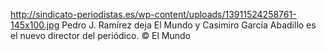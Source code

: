 http://sindicato-periodistas.es/wp-content/uploads/13911524258761-145x100.jpg
Pedro J. Ramírez deja El Mundo y Casimiro García Abadillo es el nuevo director del periódico. © El Mundo
